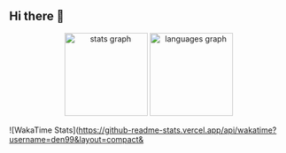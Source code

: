 ## Hi there 👋

<div align="center">
  <img src="https://github-readme-stats.vercel.app/api?username=Sokthearith&hide_title=false&hide_rank=false&show_icons=true&include_all_commits=true&count_private=true&disable_animations=false&theme=dracula&locale=en&hide_border=false&order=1" height="150" alt="stats graph"  />
  <img src="https://github-readme-stats.vercel.app/api/top-langs?username=Sokthearith&locale=en&hide_title=false&layout=compact&card_width=320&langs_count=5&theme=dracula&hide_border=false&order=2" height="150" alt="languages graph"  />
</div>

<!-- WakaTime Stats -->
![WakaTime Stats](https://github-readme-stats.vercel.app/api/wakatime?username=den99&layout=compact&
###

